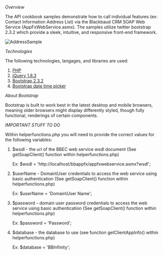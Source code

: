 *Overview*

The API cookbook samples demonstrate how to call individual features (ex: Contact Information Address List) via the Blackbaud CRM SOAP Web Service (AppFxWebService.asmx).  The samples utilize twitter bootstrap 2.3.2 which provide a sleek, intuitive, and responsive front-end framework. 

![AddressSample](http://blackbaud-community.github.io/Blackbaud-CRM/images/CookbookAddressList.png)

*Technologies*

The following technologies, langages, and libraries are used:

1. [PHP](http://www.php.net/)
2. [jQuery 1.8.3](http://jquery.com/)
3. [Bootstrap 2.3.2](http://getbootstrap.com/2.3.2/)
4. [Bootstrap date time picker](http://tarruda.github.io/bootstrap-datetimepicker/)

*About Bootstrap*

Bootstrap is built to work best in the latest desktop and mobile browsers, meaning older browsers might display differently styled, though fully functional, renderings of certain components.

*IMPORTANT STUFF TO DO*

Within helperfunctions.php you will need to provide the correct values for the following variables:

1) $wsdl - the url of the BBEC web service wsdl document (See getSoapClient() function within helperfunctions.php)

    Ex:  $wsdl = 'http://localhost/bbappfx/appfxwebservice.asmx?wsdl';


2) $userName - Domain\User credentials to access the web service using basic authentication (See getSoapClient() function within helperfunctions.php)

    Ex: $userName = 'Domain\User Name';


3)  $password - domain user password credentials to access the web service using basic authentication (See getSoapClient() function within helperfunctions.php)
	
    Ex:  $password = 'Password';


4)  $database - the database to use  (see function getClientAppInfo() within helperfunctions.php)
	
    Ex:  $database = 'BBInfinity';
